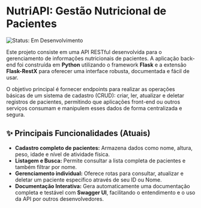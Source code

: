 # NutriAPI: Gestão Nutricional de Pacientes

![Status: Em Desenvolvimento](https://img.shields.io/badge/status-Em%20Desenvolvimento-green)

Este projeto consiste em uma API RESTful desenvolvida para o gerenciamento de informações nutricionais de pacientes. A aplicação back-end foi construída em **Python** utilizando o framework **Flask** e a extensão **Flask-RestX** para oferecer uma interface robusta, documentada e fácil de usar.

O objetivo principal é fornecer endpoints para realizar as operações básicas de um sistema de cadastro (CRUD): criar, ler, atualizar e deletar registros de pacientes, permitindo que aplicações front-end ou outros serviços consumam e manipulem esses dados de forma centralizada e segura.

## ✨ Principais Funcionalidades (Atuais)

- **Cadastro completo de pacientes:** Armazena dados como nome, altura, peso, idade e nível de atividade física.
- **Listagem e Busca:** Permite consultar a lista completa de pacientes e também filtrar por nome.
- **Gerenciamento individual:** Oferece rotas para consultar, atualizar e deletar um paciente específico através de seu ID ou Nome.
- **Documentação Interativa:** Gera automaticamente uma documentação completa e testável com **Swagger UI**, facilitando o entendimento e o uso da API por outros desenvolvedores.
